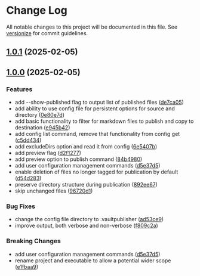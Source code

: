 # Change Log

All notable changes to this project will be documented in this file. See [versionize](https://github.com/versionize/versionize) for commit guidelines.

<a name="1.0.1"></a>
## [1.0.1](https://www.github.com/chasebussey/QuartzPublisher/releases/tag/v1.0.1) (2025-02-05)

<a name="1.0.0"></a>
## [1.0.0](https://www.github.com/chasebussey/QuartzPublisher/releases/tag/v1.0.0) (2025-02-05)

### Features

* add --show-published flag to output list of published files ([de7ca05](https://www.github.com/chasebussey/QuartzPublisher/commit/de7ca0577944c5981cd54b4cf7f192cf9e1ec456))
* add ability to use config file for persistent options for source and directory ([0e80e7d](https://www.github.com/chasebussey/QuartzPublisher/commit/0e80e7d6247217c44f8de66b9045afc7f86c6e79))
* add basic functionality to filter for markdown files to publish and copy to destination ([e945b42](https://www.github.com/chasebussey/QuartzPublisher/commit/e945b4229c32387791021a9df63fa982aef07409))
* add config list command, remove that functionality from config get ([c5dd434](https://www.github.com/chasebussey/QuartzPublisher/commit/c5dd434586feaa44b4267c69f1e96a56787c8d06))
* add excludeDirs option and read it from config ([6e5407b](https://www.github.com/chasebussey/QuartzPublisher/commit/6e5407b6297927c2f40688abcdc7942e43530630))
* add preview flag ([d2f1277](https://www.github.com/chasebussey/QuartzPublisher/commit/d2f1277ede8d7d74ca5894e3384a39eaf5ad7f9f))
* add preview option to publish command ([84b4980](https://www.github.com/chasebussey/QuartzPublisher/commit/84b4980dc9ebc3502e2bce0f29f0372fbadd701b))
* add user configuration management commands ([d5e37d5](https://www.github.com/chasebussey/QuartzPublisher/commit/d5e37d59c509fdbdadb9cee731798d1acaac0c49))
* enable deletion of files no longer tagged for publication by default ([d54d283](https://www.github.com/chasebussey/QuartzPublisher/commit/d54d28357b3f9402a7385c8390eef63f4d535b0a))
* preserve directory structure during publication ([892ee67](https://www.github.com/chasebussey/QuartzPublisher/commit/892ee67b55d935646c1c9a0e531a2cea4ea197b4))
* skip unchanged files ([96720d1](https://www.github.com/chasebussey/QuartzPublisher/commit/96720d18cdd989183078373c7726ab202c24267d))

### Bug Fixes

* change the config file directory to .vaultpublisher ([ad53ce9](https://www.github.com/chasebussey/QuartzPublisher/commit/ad53ce90a931e30356770b0998724939603428fb))
* improve output, both verbose and non-verbose ([f809c2a](https://www.github.com/chasebussey/QuartzPublisher/commit/f809c2a8cf17a81288b14cb4a82aa24a2e9ade4a))

### Breaking Changes

* add user configuration management commands ([d5e37d5](https://www.github.com/chasebussey/QuartzPublisher/commit/d5e37d59c509fdbdadb9cee731798d1acaac0c49))
* rename project and executable to allow a potential wider scope ([e1fbaa9](https://www.github.com/chasebussey/QuartzPublisher/commit/e1fbaa9d373a28a33f1698f3736d13f4984140fd))

